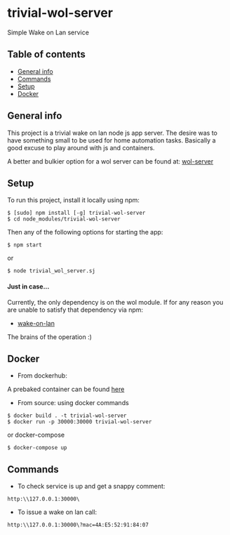 # trivial-wol-server
Simple Wake on Lan service
## Table of contents
* [General info](#general-info)
* [Commands](#commands)
* [Setup](#setup)
* [Docker](#docker)

## General info
This project is a trivial wake on lan node js app server.
The desire was to have something small to be used for home automation tasks.
Basically a good excuse to play around with js and containers.

A better and bulkier option for a wol server can be found at:
[wol-server](https://github.com/nperez0111/wol-server)

## Setup
To run this project, install it locally using npm:
```
$ [sudo] npm install [-g] trivial-wol-server
$ cd node_modules/trivial-wol-server
```
Then any of the following options for starting the app:
```
$ npm start
```
or
```
$ node trivial_wol_server.sj
```

#### Just in case...
Currently, the only dependency is on the wol module.
If for any reason you are unable to satisfy that dependency via npm:

- [wake-on-lan](https://github.com/song940/wake-on-lan)

The brains of the operation :)

## Docker
- From dockerhub:

A prebaked container can be found [here](https://hub.docker.com/r/galmostdocker/trivial-wol-server)

- From source:
using docker commands
```
$ docker build . -t trivial-wol-server
$ docker run -p 30000:30000 trivial-wol-server
```
or docker-compose
```
$ docker-compose up
```

## Commands
- To check service is up and get a snappy comment:
```
http:\\127.0.0.1:30000\
```
- To issue a wake on lan call:
```
http:\\127.0.0.1:30000\?mac=4A:E5:52:91:84:07
```
